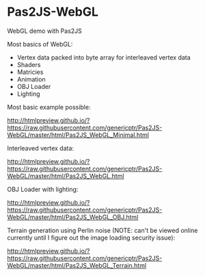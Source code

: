 # Pas2JS-WebGL
WebGL demo with Pas2JS

Most basics of WebGL:

- Vertex data packed into byte array for interleaved vertex data
- Shaders
- Matricies
- Animation
- OBJ Loader
- Lighting

Most basic example possible:

http://htmlpreview.github.io/?https://raw.githubusercontent.com/genericptr/Pas2JS-WebGL/master/html/Pas2JS_WebGL_Minimal.html

Interleaved vertex data:

http://htmlpreview.github.io/?https://raw.githubusercontent.com/genericptr/Pas2JS-WebGL/master/html/Pas2JS_WebGL.html

OBJ Loader with lighting:

http://htmlpreview.github.io/?https://raw.githubusercontent.com/genericptr/Pas2JS-WebGL/master/html/Pas2JS_WebGL_OBJ.html

Terrain generation using Perlin noise (NOTE: can't be viewed online currently until I figure out the image loading security issue):

http://htmlpreview.github.io/?https://raw.githubusercontent.com/genericptr/Pas2JS-WebGL/master/html/Pas2JS_WebGL_Terrain.html
